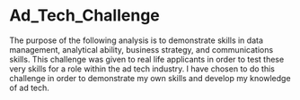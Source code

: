# Ad_Tech_Challenge
The purpose of the following analysis is to demonstrate skills in data management, analytical ability, business strategy, and communications skills. This challenge was given to real life applicants in order to test these very skills for a role within the ad tech industry. I have chosen to do this challenge in order to demonstrate my own skills and develop my knowledge of ad tech. 

